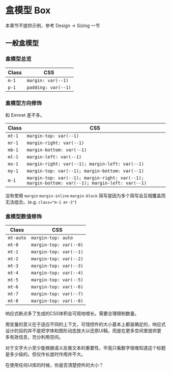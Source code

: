 # 盒模型 Box

本章节不提供示例，参考 Design -> Sizing 一节

## 一般盒模型

### 盒模型总览

| Class | CSS                 |
| ----- | ------------------- |
| `m-1` | `margin: var(--1)`  |
| `p-1` | `padding: var(--1)` |

### 盒模型方向修饰

和 Emmet 差不多。

| Class  | CSS                                            |
| ------ | ---------------------------------------------- |
| `mt-1` | `margin-top: var(--1)`                         |
| `mr-1` | `margin-right: var(--1)`                       |
| `mb-1` | `margin-bottom: var(--1)`                      |
| `ml-1` | `margin-left: var(--1)`                        |
| `mx-1` | `margin-right: var(--1); margin-left: var(--1)` |
| `my-1` | `margin-top: var(--1); margin-bottom: var(--1)` |
| `m-1` | `margin-top: var(--1); margin-right: var(--1); margin-bottom: var(--1); margin-left: var(--1)`                         |

没有使用 `margin` `margin-inline` `margin-block` 简写是因为多个简写会互相覆盖而无法组合。(e.g. `class="m-1 mr-3"`)

### 盒模型数值修饰

| Class     | CSS                    |
| --------- | ---------------------- |
| `mt-auto` | `margin-top: auto`     |
| `mt-0`    | `margin-top: var(--0)` |
| `mt-1`    | `margin-top: var(--1)` |
| `mt-2`    | `margin-top: var(--2)` |
| `mt-3`    | `margin-top: var(--3)` |
| `mt-4`    | `margin-top: var(--4)` |
| `mt-5`    | `margin-top: var(--5)` |
| `mt-6`    | `margin-top: var(--6)` |
| `mt-7`    | `margin-top: var(--7)` |
| `mt-8`    | `margin-top: var(--8)` |

响应式断点多了生成的CSS体积会可观地增长。需要合理限制数量。

用变量的意义在于适应不同的上下文，可惜控件的大小基本上都是确定的，响应式设计的目的并不是把字体和图形动态放大以还原UI稿，而是在更多空间里提供更多有效信息，充分利用空间。

对于文字大小至少能根据语义反推文本的重要性，毕竟只看数字很难知道这个标题是多少级的。但仅作长度时作用并不大。

在使用任何UI库的时候，你是否清楚控件的大小？
